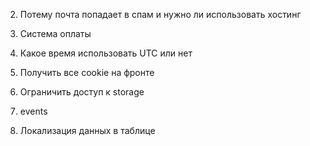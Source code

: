 

2. Потему почта попадает в спам и нужно ли использовать хостинг 


3. Система оплаты 
5. Какое время использовать UTC или нет 

6. Получить все cookie на фронте 
7. Ограничить доступ к storage 

9. events 

10. Локализация данных в таблице 

